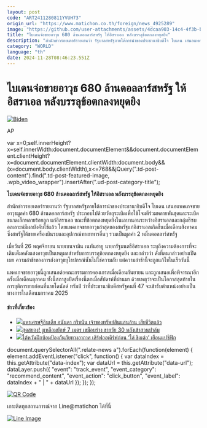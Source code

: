 ```yaml
---
layout: post
code: "ART2411280811YVUH73"
origin_url: "https://www.matichon.co.th/foreign/news_4925289"
image: "https://github.com/user-attachments/assets/4dcaa903-14c4-4f3b-b04b-ac17f0e8f076"
title: "ไบเดนจ่อขายอาวุธ 680 ล้านดอลลาร์สหรัฐ ให้อิสราเอล หลังบรรลุข้อตกลงหยุดยิง"
description: "สำนักข่าวรอยเตอร์รายงานว่า รัฐบาลสหรัฐภายใต้การนำของประธานาธิบดีโจ ไบเดน เสนอแพคเกจขายอาวุธมูลค่า 680 ล้านดอลลาร์สหรัฐ ประกอบไปด้วยวัตถุระเบิดเพื่อใช้โจมตีร่วมหลายพันชุดและระเบิดขนาดเล็กหลายร้อยลูก แก่อิสราเอล ขณะที่ข้อตกลงหยุดยิงในเลบานอนระหว่างอิสราเอลและกลุ่มฮิซบอลเลาะห์มีผลบังคับใช้แล้ว โดยแพคเกจขายอาวุธล่าสุดของสหรัฐแก่อิสราเอลเกิดขึ้นเมื่อเดือนสิงหาคม ซึ่งสหรัฐได้ขายเครื่องบินรบและอุปกรณ์ทางทหารอื่นๆ รวมเป็นมูลค่า 2 หมื่นดอลลาร์สหรัฐ"
category: "WORLD"
language: "th"
date: 2024-11-28T08:46:23.551Z
---
```


# ไบเดนจ่อขายอาวุธ 680 ล้านดอลลาร์สหรัฐ ให้อิสราเอล หลังบรรลุข้อตกลงหยุดยิง

[![](https://www.matichon.co.th/wp-content/uploads/2024/11/728-AP.jpg "Biden")](https://www.matichon.co.th/wp-content/uploads/2024/11/728-AP.jpg)

AP

var x=0;self.innerHeight?x=self.innerWidth:document.documentElement&&document.documentElement.clientHeight?x=document.documentElement.clientWidth:document.body&&(x=document.body.clientWidth),x<=768&&jQuery(".td-post-content").find(".td-post-featured-image, .wpb\_video\_wrapper").insertAfter(".ud-post-category-title");

**ไบเดนจ่อขายอาวุธ 680 ล้านดอลลาร์สหรัฐ ให้อิสราเอล หลังบรรลุข้อตกลงหยุดยิง**

สำนักข่าวรอยเตอร์รายงานว่า รัฐบาลสหรัฐภายใต้การนำของประธานาธิบดีโจ ไบเดน เสนอแพคเกจขายอาวุธมูลค่า 680 ล้านดอลลาร์สหรัฐ ประกอบไปด้วยวัตถุระเบิดเพื่อใช้โจมตีร่วมหลายพันชุดและระเบิดขนาดเล็กหลายร้อยลูก แก่อิสราเอล ขณะที่ข้อตกลงหยุดยิงในเลบานอนระหว่างอิสราเอลและกลุ่มฮิซบอลเลาะห์มีผลบังคับใช้แล้ว โดยแพคเกจขายอาวุธล่าสุดของสหรัฐแก่อิสราเอลเกิดขึ้นเมื่อเดือนสิงหาคม ซึ่งสหรัฐได้ขายเครื่องบินรบและอุปกรณ์ทางทหารอื่นๆ รวมเป็นมูลค่า 2 หมื่นดอลลาร์สหรัฐ

เมื่อวันที่ 26 พฤศจิกายน นายเบนจามิน เนทันฮายู นายกรัฐมนตรีอิสราเอล ระบุถึงความต้องการที่จะเติมเต็มคลังแสงอาวุธเป็นเหตุผลสำหรับการบรรลุข้อตกลงหยุดยิง และกล่าวว่า ดังที่ตนกล่าวอย่างเปิดเผย ความล่าช้าของการส่งอาวุธยุโธปกรณ์นั้นไม่ใช่ความลับ แต่ความล่าช้านี้จะถูกแก้ไขในเร็ววันนี้

แพคเกจขายอาวุธนี้ถูกเสนอต่อคณะกรรมการคองเกรสเมื่อเดือนกันยายน และถูกเสนอเพื่อพิจารณาอีกครั้งเมื่อเดือนตุลาคม ทั้งนี้สภาสูงปัดเรื่องนี้ตกเมื่อสัปดาห์ที่ผ่านมา ด้วยเหตุว่าจะเป็นโอกาสสุดท้ายในการยุติการขายก่อนที่นายโดนัลด์ ทรัมป์ ว่าที่ประธานาธิบดีสหรัฐคนที่ 47 จะเข้ารับตำแหน่งอย่างเป็นทางการในเดือนมกราคม 2025

#### ข่าวที่เกี่ยวข้อง

*   [![](https://www.matichon.co.th/wp-content/uploads/2024/11/5656328.jpg)มหาเศรษฐีอินเดีย อนันดา กริชนัน เจ้าของทรัพย์สินแสนล้าน เสียชีวิตแล้ว](https://www.matichon.co.th/foreign/news_4925363)
*   [![](https://www.matichon.co.th/wp-content/uploads/2024/11/ปกข่าว-7281-259.jpg)สุดสยอง! งูเหลือมยักษ์ 7 เมตร เขมือบร่าง ชายวัย 30 หลังเข้าสวนปาล์ม](https://www.matichon.co.th/foreign/news_4925256)
*   [![](https://www.matichon.co.th/wp-content/uploads/2024/11/728-AP24327328757090.jpg)ไต้หวันฝึกซ้อมป้องกันภัยทางอากาศ เสิร์ฟออเดิร์ฟก่อน ‘ไล่ ชิงเต๋อ’ เยือนแปซิฟิก](https://www.matichon.co.th/foreign/news_4925060)

document.querySelectorAll(".relate-news a").forEach(function(element) { element.addEventListener("click", function() { var dataIndex = this.getAttribute("data-index"); var dataUrl = this.getAttribute("data-url"); dataLayer.push({ "event": "track\_event", "event\_category": "recommend\_content", "event\_action": "click\_button", "event\_label": dataIndex + " | " + dataUrl }); }); });

[![QR Code](https://www.matichon.co.th/wp-content/uploads/2023/07/wob1371z.jpg)](https://lin.ee/ht0nDxX)

เกาะติดทุกสถานการณ์จาก Line@matichon ได้ที่นี่

[![Line Image](https://www.matichon.co.th/wp-content/uploads/2023/07/th.png)](https://lin.ee/ht0nDxX)